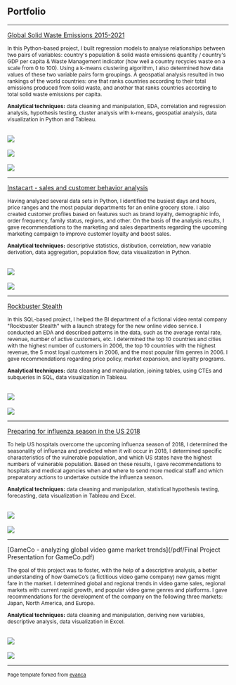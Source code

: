 ## Portfolio

---

[Global Solid Waste Emissions 2015-2021](https://public.tableau.com/views/GlobalSolidWasteEmissions2015-2021/Story1?:language=en-US&:display_count=n&:origin=viz_share_link)
<br>
<p style="font-size: 12px">In this Python-based project, I built regression models to analyse relationships between two pairs of variables: country's population & solid waste emissions quantity / country's GDP per capita & Waste Management indicator (how well a country recycles waste on a scale from 0 to 100). Using a k-means clustering algorithm, I also determined how data values of these two variable pairs form groupings. A geospatial analysis resulted in two rankings of the world countries: one that ranks countries according to their total emissions produced from solid waste, and another that ranks countries according to total solid waste emissions per capita.</p>
  
<p style="font-size: 12px"><b>Analytical techniques:</b> data cleaning and manipulation, EDA, correlation and regression analysis, hypothesis testing, cluster analysis with k-means, geospatial analysis, data visualization in Python and Tableau. </p>

<br>
<img src="images/emissions_clusters.png?raw=true"/>
<br><br>
<img src="images/emissions_regrs.png?raw=true"/>
<br><br>
<img src="images/emissions_countries.png?raw=true"/>


---
[Instacart - sales and customer behavior analysis](https://github.com/alexborschke/PYTHON_INSTACART_PROJECT)
<br>
<p style="font-size: 12px"> Having analyzed several data sets in Python, I identified the busiest days and hours, price ranges and the most popular departments for an online grocery store. I also created customer profiles based on features such as brand loyalty, demographic info, order frequency, family status, regions, and other. On the basis of the analysis results, I gave recommendations to the marketing and sales departments regarding the upcoming marketing campaign to improve customer loyalty and boost sales. </p>

<p style="font-size: 12px"><b>Analytical techniques:</b> descriptive statistics, distibution, correlation, new variable derivation, data aggregation, population flow, data visualization in Python.</p>
<br>
<img src="images/instacart_days.png?raw=true"/>
<br><br>
<img src="images/instacart_customer.png?raw=true"/>


---
[Rockbuster Stealth](https://public.tableau.com/views/RockbusterStealthOnlineStreamingServiceLaunch/StoryboardRockbuster?:language=en-US&:display_count=n&:origin=viz_share_link)
<br>
<p style="font-size: 12px"> In this SQL-based project, I helped the BI department of a fictional video rental company "Rockbuster Stealth" with a launch strategy for the new online video service. I conducted an EDA and described patterns in the data, such as the average rental rate, revenue, number of active customers, etc. I determined the top 10 countries and cities with the highest number of customers in 2006, the top 10 countries with the highest revenue, the 5 most loyal customers in 2006, and the most popular film genres in 2006. I gave recommendations regarding price policy, market expansion, and loyalty programs.</p>

<p style="font-size: 12px"><b>Analytical techniques:</b> data cleaning and manipulation, joining tables, using CTEs and subqueries in SQL, data visualization in Tableau.</p>
<br>
<img src="images/rockbuster_map.png?raw=true"/>
<br><br>
<img src="images/rockbuster_numb.png?raw=true"/>


---
[Preparing for influenza season in the US 2018](https://public.tableau.com/views/PreparingforinfluenzaseasoninUS2018/StoryboardInfluenza?:language=en-US&:display_count=n&:origin=viz_share_link)
<br>
<p style="font-size: 12px"> To help US hospitals overcome the upcoming influenza season of 2018, I determined the seasonality of influenza and predicted when it will occur in 2018, I determined specific characteristics of the vulnerable population, and which US states have the highest numbers of vulnerable population. Based on these results, I gave recommendations to hospitals and medical agencies when and where to send more medical staff and which preparatory actions to undertake outside the influenza season.</p>

<p style="font-size: 12px"><b>Analytical techniques:</b> data cleaning and manipulation, statistical hypothesis testing, forecasting, data visualization in Tableau and Excel.</p>
<br>
<img src="images/influenza_forecast.png?raw=true"/>
<br><br>
<img src="images/influenza_pop.png?raw=true"/>


---
[GameCo - analyzing global video game market trends](/pdf/Final Project Presentation for GameCo.pdf)
<br>
<p style="font-size: 12px"> The goal of this project was to foster, with the help of a descriptive analysis, a better understanding of how GameCo’s (a fictitious video game company) new games might fare in the market. I determined global and regional trends in video game sales, regional markets with current rapid growth, and popular video game genres and platforms. I gave recommendations for the development of the company on the following three markets: Japan, North America, and Europe.</p>

<p style="font-size: 12px"><b>Analytical techniques:</b> data cleaning and manipulation, deriving new variables, descriptive analysis, data visualization in Excel.</p>
<br>
<img src="images/gameco_market.png?raw=true"/>
<br><br>
<img src="images/gameco_genres.png?raw=true"/>




---
<p style="font-size:11px">Page template forked from <a href="https://github.com/evanca/quick-portfolio">evanca</a></p>
<!-- Remove above link if you don't want to attibute -->
